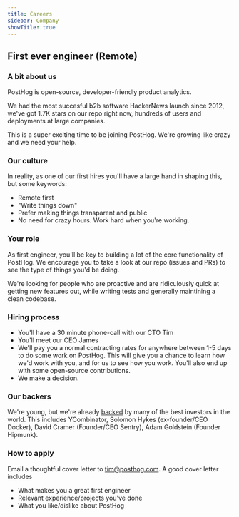 ```yaml
---
title: Careers
sidebar: Company
showTitle: true
---
```

## First ever engineer (Remote)

### A bit about us

PostHog is open-source, developer-friendly product analytics.

We had the most succesful b2b software HackerNews launch since 2012, we've got 1.7K stars on our repo right now, hundreds of users and deployments at large companies.

This is a super exciting time to be joining PostHog. We're growing like crazy and we need your help.

### Our culture

In reality, as one of our first hires you'll have a large hand in shaping this, but some keywords:

* Remote first
* "Write things down"
* Prefer making things transparent and public
* No need for crazy hours. Work hard when you're working.

### Your role
As first engineer, you'll be key to building a lot of the core functionality of PostHog. We encourage you to take a look at our repo (issues and PRs) to see the type of things you'd be doing.

We're looking for people who are proactive and are ridiculously quick at getting new features out, while writing tests and generally maintining a clean codebase.

### Hiring process

* You'll have a 30 minute phone-call with our CTO Tim
* You'll meet our CEO James
* We'll pay you a normal contracting rates for anywhere between 1-5 days to do some work on PostHog. This will give you a chance to learn how we'd work with you, and for us to see how you work. You'll also end up with some open-source contributions.
* We make a decision.

### Our backers

We're young, but we're already [backed](/handbook/investors) by many of the best investors in the world. This includes YCombinator, Solomon Hykes (ex-founder/CEO Docker), David Cramer (Founder/CEO Sentry), Adam Goldstein (Founder Hipmunk).

### How to apply

Email a thoughtful cover letter to tim@posthog.com. A good cover letter includes

* What makes you a great first engineer
* Relevant experience/projects you've done
* What you like/dislike about PostHog
